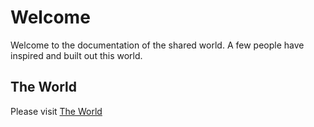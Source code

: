 # Welcome
Welcome to the documentation of the shared world.  A few people have inspired and built out this world.

## The World
Please visit [The World](the_world.md)